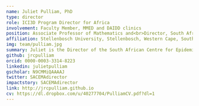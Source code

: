 ```yaml
---
name: Juliet Pulliam, PhD
type: director
role: ICI3D Program Director for Africa
involvement: Faculty Member, MMED and DAIDD clinics
position: Associate Professor of Mathematics and<br>Director, South African Centre for Epidemiological Modelling and Analysis ([SACEMA](http://www.sacema.org/ "SACEMA"))
affiliation: Stellenbosch University, Stellenbosch, Western Cape, South Africa
img: team/pulliam.jpg
summary: Juliet is the Director of the South African Centre for Epidemiological Modelling and Analysis (SACEMA) and Associate Professor of Mathematics at Stellenbosch University. She served as Program Director from 2012-2016.
github: jrcpulliam
orcid: 0000-0003-3314-8223
linkedin: julietpulliam
gscholar: N9CMMiQAAAAJ
twitter: SACEMAdirector
impactstory: SACEMAdirector
link: http://jrcpulliam.github.io
cv: https://dl.dropbox.com/u/40277704/PulliamCV.pdf?dl=1
---
```

